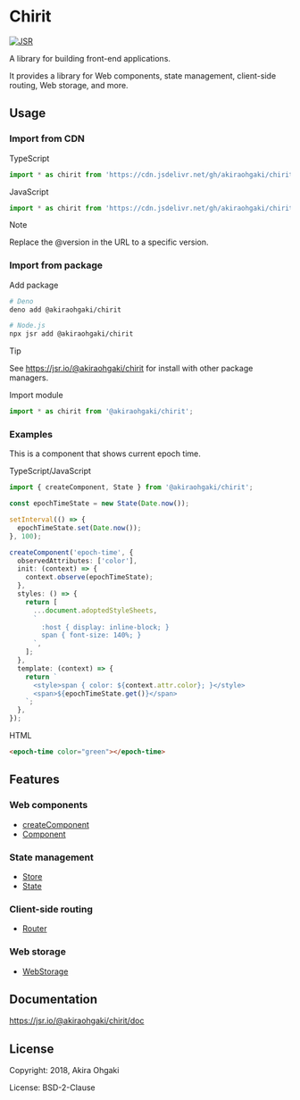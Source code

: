 # Chirit

[![JSR](https://jsr.io/badges/@akiraohgaki/chirit)](https://jsr.io/@akiraohgaki/chirit)

A library for building front-end applications.

It provides a library for Web components, state management, client-side routing, Web storage, and more.

## Usage

### Import from CDN

TypeScript

```ts
import * as chirit from 'https://cdn.jsdelivr.net/gh/akiraohgaki/chirit@version/mod.ts';
```

JavaScript

```js
import * as chirit from 'https://cdn.jsdelivr.net/gh/akiraohgaki/chirit@version/mod.bundle.js';
```

> [!NOTE]
> Replace the @version in the URL to a specific version.

### Import from package

Add package

```sh
# Deno
deno add @akiraohgaki/chirit

# Node.js
npx jsr add @akiraohgaki/chirit
```

> [!TIP]
> See https://jsr.io/@akiraohgaki/chirit for install with other package managers.

Import module

```ts
import * as chirit from '@akiraohgaki/chirit';
```

### Examples

This is a component that shows current epoch time.

TypeScript/JavaScript

```ts
import { createComponent, State } from '@akiraohgaki/chirit';

const epochTimeState = new State(Date.now());

setInterval(() => {
  epochTimeState.set(Date.now());
}, 100);

createComponent('epoch-time', {
  observedAttributes: ['color'],
  init: (context) => {
    context.observe(epochTimeState);
  },
  styles: () => {
    return [
      ...document.adoptedStyleSheets,
      `
        :host { display: inline-block; }
        span { font-size: 140%; }
      `,
    ];
  },
  template: (context) => {
    return `
      <style>span { color: ${context.attr.color}; }</style>
      <span>${epochTimeState.get()}</span>
    `;
  },
});
```

HTML

```html
<epoch-time color="green"></epoch-time>
```

## Features

### Web components

- [createComponent](https://jsr.io/@akiraohgaki/chirit/doc/~/createComponent)
- [Component](https://jsr.io/@akiraohgaki/chirit/doc/~/Component)

### State management

- [Store](https://jsr.io/@akiraohgaki/chirit/doc/~/Store)
- [State](https://jsr.io/@akiraohgaki/chirit/doc/~/State)

### Client-side routing

- [Router](https://jsr.io/@akiraohgaki/chirit/doc/~/Router)

### Web storage

- [WebStorage](https://jsr.io/@akiraohgaki/chirit/doc/~/WebStorage)

## Documentation

https://jsr.io/@akiraohgaki/chirit/doc

## License

Copyright: 2018, Akira Ohgaki

License: BSD-2-Clause
